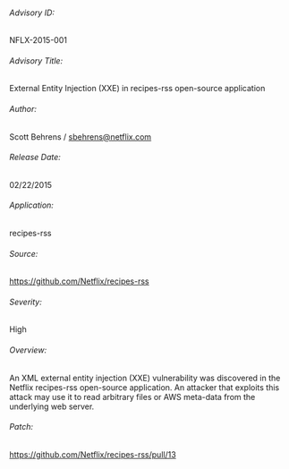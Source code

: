 ###### Advisory ID:
NFLX-2015-001

###### Advisory Title:
External Entity Injection (XXE) in recipes-rss open-source application

###### Author:
Scott Behrens / sbehrens@netflix.com

###### Release Date:
02/22/2015

###### Application:
recipes-rss

###### Source:
https://github.com/Netflix/recipes-rss

###### Severity:
High

###### Overview:
An XML external entity injection (XXE) vulnerability was discovered in the Netflix recipes-rss open-source application. An attacker that exploits this attack may use it to read arbitrary files or AWS meta-data from the underlying web server.

###### Patch:
https://github.com/Netflix/recipes-rss/pull/13
